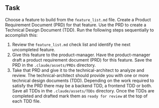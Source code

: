 ## Task

Choose a feature to build from the `feature_list.md` file. Create a Product Requirement Document (PRD) for that feature. Use the PRD to create a Technical Design Document (TDD).
Run the following steps sequentially to accomplish this: 

1. Review the `feature_list.md` check list and identify the next uncompleted feature. 
2. Give this feature to the product-manager. Have the product-manager draft a product requirement document (PRD) for this feature. Save the PRD in the `.claude/assets/PRDs` directory.
3. Take that PRD and give it to the technical-architect to analyze and review. The technical-architect should provide you with one or more technical design documents (TDD). Depending on the work required to satisfy the PRD there may be a backend TDD, a frontend TDD or both. Save all TDDs in the `.claude/assets/TDDs` directory. Once the TDDs are completed and drafted mark them as `ready for review` at the top of each TDD file. 